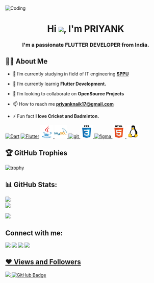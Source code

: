 
<img align = "center" alt="Coding" width="1500" src="https://www.freepik.com/free-vector/future-work-concept-illustration_26459420.htm#query=cartoon%20developer&position=23&from_view=keyword&track=ais&uuid=8ab29920-0052-475f-ae20-0cd42e37f930">

<h1 align="center">Hi <img src="https://raw.githubusercontent.com/MartinHeinz/MartinHeinz/master/wave.gif" width="30px">, I'm PRIYANK</h1>
<h3 align="center">I'm a passionate FLUTTER DEVELOPER from India.</h3>


## 🙋‍♂️ About Me

- 🔭 I’m currently studying in field of IT engineering **[SPPU](http://www.unipune.ac.in/)**

- 🌱 I’m currently learnig **Flutter Development.**

- 👯 I’m looking to collaborate on **OpenSource Projects**

- 📫 How to reach me **priyanknaik17@gmail.com**

- ⚡ Fun fact **I love Cricket and Badminton.**

 <a href="https://dart.dev/" target="_blank" rel="noreferrer"><img src="https://upload.wikimedia.org/wikipedia/commons/f/fe/Dart_programming_language_logo.svg" alt="Dart" width="40" height="40"/></a>
 <a href="https://flutter.dev/" target="_blank" rel="noreferrer"><img src="https://upload.wikimedia.org/wikipedia/commons/4/44/Google-flutter-logo.svg" alt="Flutter" width="40" height="40"/></a>
<a href="https://www.java.com" target="_blank" rel="noreferrer"> <img src="https://raw.githubusercontent.com/devicons/devicon/master/icons/java/java-original.svg" alt="java" width="40" height="40"/> </a>
<a href="https://www.mysql.com/" target="_blank" rel="noreferrer"> <img src="https://raw.githubusercontent.com/devicons/devicon/master/icons/mysql/mysql-original-wordmark.svg" alt="mysql" width="40" height="40"/> </a>
 <a href="https://git-scm.com/" target="_blank" rel="noreferrer"> <img src="https://www.vectorlogo.zone/logos/git-scm/git-scm-icon.svg" alt="git" width="40" height="40"/> </a> <a href="https://www.w3schools.com/css/" target="_blank" rel="noreferrer"> <img src="https://raw.githubusercontent.com/devicons/devicon/master/icons/css3/css3-original-wordmark.svg" alt="css3" width="40" height="40"/> </a> <a href="https://www.figma.com/" target="_blank" rel="noreferrer"> <img src="https://www.vectorlogo.zone/logos/figma/figma-icon.svg" alt="figma" width="40" height="40"/> </a> <a href="https://www.w3.org/html/" target="_blank" rel="noreferrer"> <img src="https://raw.githubusercontent.com/devicons/devicon/master/icons/html5/html5-original-wordmark.svg" alt="html5" width="40" height="40"/> </a>
<a href="https://www.linux.org/" target="_blank" rel="noreferrer"> <img src="https://raw.githubusercontent.com/devicons/devicon/master/icons/linux/linux-original.svg" alt="linux" width="40" height="40"/> </a> </p>

## 🏆 GitHub Trophies
[![trophy](https://github-profile-trophy.vercel.app/?username=flutter-priyank)](https://github.com/ryo-ma/github-profile-trophy)

## 📊 GitHub Stats:
![](https://github-readme-stats.vercel.app/api?username=flutter-priyank&theme=tokyonight&hide_border=true&include_all_commits=false&count_private=false)<br/>
![](https://github-readme-streak-stats.herokuapp.com/?user=flutter-priyank&theme=tokyonight&hide_border=true)<br/>

![](https://github-readme-stats.vercel.app/api/top-langs/?username=flutter-priyank&theme=tokyonight&hide_border=true&include_all_commits=false&count_private=false&layout=compact)

## Connect with me:
<p align="left">

<a href = "https://www.linkedin.com/in/priyank-naik-99a695207"><img src="https://img.icons8.com/fluent/48/000000/linkedin.png"/></a>
<a href = "https://twitter.com/PRIYNAIK"><img src="https://img.icons8.com/fluent/48/000000/twitter.png"/></a>
<a href = "https://www.instagram.com/ll__.comrade.__ll"><img src="https://img.icons8.com/fluent/48/000000/instagram-new.png"/></a>
<a href = "https://www.facebook.com/priyank.naik.334"><img src="https://img.icons8.com/color/48/000000/facebook-new.png"/>
</p>

## ❤ Views and Followers
<a href="https://github.com/Meghna-DAS/github-profile-views-counter">
    <img src="https://komarev.com/ghpvc/?username=flutter-priyank">
</a>
<a href="https://github.com/flutter-priyank?tab=followers"><img src="https://img.shields.io/github/followers/flutter-priyank?label=Followers&style=social" alt="GitHub Badge"></a> 
